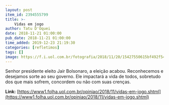 ```yaml
---
layout: post
item_id: 2394555799
title: >-
    Vidas em jogo
author: Tatu D'Oquei
date: 2018-11-21 01:00:00
pub_date: 2018-11-21 01:00:00
time_added: 2019-12-23 21:19:30
categories: [refletimos]
tags: []
image: https://f.i.uol.com.br/fotografia/2018/11/20/15427550615bf492f543d96_1542755061_3x2_xl.jpg
---
```


Senhor presidente eleito Jair Bolsonaro, a eleição acabou. Reconhecemos e desejamos sorte ao seu governo. Ele impactará a vida de todos, sobretudo dos que mais sofrem, concordem ou não com suas crenças.

**Link:** [https://www1.folha.uol.com.br/opiniao/2018/11/vidas-em-jogo.shtml](https://www1.folha.uol.com.br/opiniao/2018/11/vidas-em-jogo.shtml)

